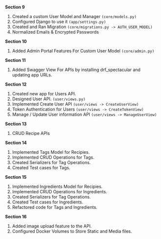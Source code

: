 **Section 9**

1.  Created a custom User Model and Manager `(core/models.py)`
2.  Configured Django to use it `(app/settings.py)`
3.  Created and Ran Migration `(core/migrations.py -> AUTH_USER_MODEL)`
4.  Normalized Emails & Encrypted Passwords

**Section 10**

1.  Added Admin Portal Features For Custom User Model `(core/admin.py)`

**Section 11**

1.  Added Swagger View For APIs by installing drf_spectacular and updating app URLs.

**Section 12**

1.  Created new app for Users API.
2.  Designed User API. `(user/views.py)`
3.  Implemented Create User API `(user/views -> CreateUserView)`
4.  Token Authentication for Users `(user/views -> CreateTokenView)`
5.  Manage / Update User information API `(user/views -> ManageUserView)`

**Section 13**

1.  CRUD Recipe APIs

**Section 14**

1.  Implemented Tags Model for Recipies.
2.  Implemented CRUD Operations for Tags.
3.  Created Serializers for Tag Operations.
4.  Created Test cases for Tags.

**Section 15**

1.  Implemented Ingredients Model for Recipies.
2.  Implemented CRUD Operations for Ingredients.
3.  Created Serializers for Tag Operations.
4.  Created Test cases for Ingredients.
5.  Refactored code for Tags and Ingredients.

**Section 16**

1.  Added image upload feature to the API.
2.  Configured Docker Volumes to Store Static and Media files.
